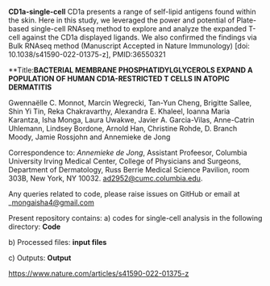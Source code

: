 **CD1a-single-cell**
CD1a presents a range of self-lipid antigens found within the skin. Here in this study, we leveraged the power and potential of Plate-based single-cell RNAseq method to explore and analyze the expanded T-cell against the CD1a displayed ligands. We also confirmed the findings via Bulk RNAseq method (Manuscript Accepted in Nature Immunology) [doi: 10.1038/s41590-022-01375-z], PMID:36550321

**Title:**BACTERIAL MEMBRANE PHOSPHATIDYLGLYCEROLS EXPAND A POPULATION OF HUMAN CD1A-RESTRICTED T CELLS IN ATOPIC DERMATITIS**

Gwennaëlle C. Monnot, Marcin Wegrecki, Tan-Yun Cheng, Brigitte Sallee, Shin Yi Tin, Reka Chakravarthy,  Alexandra E. Khaleel, Ioanna Maria Karantza, Isha Monga, Laura Uwakwe, Javier A. Garcia-Vilas, Anne-Catrin Uhlemann, Lindsey Bordone, Arnold Han, Christine Rohde, D. Branch Moody, Jamie Rossjohn and Annemieke de Jong 

Correspondence to: *Annemieke de Jong*, Assistant Profeesor, Columbia University Irving Medical Center, College of Physicians and Surgeons, Department of Dermatology, Russ Berrie Medical Science Pavilion, room 303B, New York, NY 10032. <ad2952@cumc.columbia.edu>.


Any queries related to code, please raise issues on GitHub or email at _<mongaisha4@gmail.com>


Present repository contains:
a) codes for single-cell analysis in the following directory: **Code**

b) Processed files: **input files**

c) Outputs: **Output**


https://www.nature.com/articles/s41590-022-01375-z
